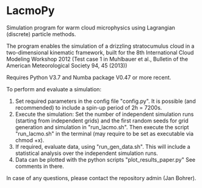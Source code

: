 # LacmoPy
Simulation program for warm cloud microphysics using Lagrangian (discrete) particle methods.

The program enables the simulation of a drizzling stratocumulus cloud in a two-dimensional kinematic framework, built for the 8th International Cloud Modeling Workshop 2012 (Test case 1 in Muhlbauer et al., Bulletin of the American Meteorological Society 94, 45 (2013))

Requires Python V3.7 and Numba package V0.47 or more recent.

To perform and evaluate a simulation:

1. Set required parameters in the config file "config.py". It is possible (and recommended) to include a spin-up period of 2h = 7200s.
2. Execute the simulation: Set the number of independent simulation runs (starting from independent grids) and the first random seeds for grid generation and simulation in "run_lacmo.sh". Then execute the script "run_lacmo.sh" in the terminal (may require to be set as executable via chmod +x).
3. If required, evaluate data, using "run_gen_data.sh". This will include a statistical analysis over the independent simulation runs.
4. Data can be plotted with the python scripts "plot_results_paper.py" See comments in there.

In case of any questions, please contact the repository admin (Jan Bohrer).
